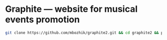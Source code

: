 # Graphite — website for musical events promotion

```bash
git clone https://github.com/mbozhik/graphite2.git && cd graphite2 && pnpm i && code .
```
